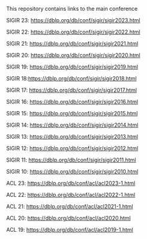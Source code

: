 This repository contains links to the main conference

SIGIR 23: https://dblp.org/db/conf/sigir/sigir2023.html

SIGIR 22: https://dblp.org/db/conf/sigir/sigir2022.html

SIGIR 21: https://dblp.org/db/conf/sigir/sigir2021.html

SIGIR 20: https://dblp.org/db/conf/sigir/sigir2020.html

SIGIR 19: https://dblp.org/db/conf/sigir/sigir2019.html

SIGIR 18:https://dblp.org/db/conf/sigir/sigir2018.html

SIGIR 17: https://dblp.org/db/conf/sigir/sigir2017.html

SIGIR 16: https://dblp.org/db/conf/sigir/sigir2016.html

SIGIR 15: https://dblp.org/db/conf/sigir/sigir2015.html

SIGIR 14: https://dblp.org/db/conf/sigir/sigir2014.html

SIGIR 13: https://dblp.org/db/conf/sigir/sigir2013.html

SIGIR 12: https://dblp.org/db/conf/sigir/sigir2012.html

SIGIR 11: https://dblp.org/db/conf/sigir/sigir2011.html

SIGIR 10: https://dblp.org/db/conf/sigir/sigir2010.html

ACL 23: https://dblp.org/db/conf/acl/acl2023-1.html

ACL 22: https://dblp.org/db/conf/acl/acl2022-1.html

ACL 21: https://dblp.org/db/conf/acl/acl2021-1.html

ACL 20: https://dblp.org/db/conf/acl/acl2020.html

ACL 19: https://dblp.org/db/conf/acl/acl2019-1.html


